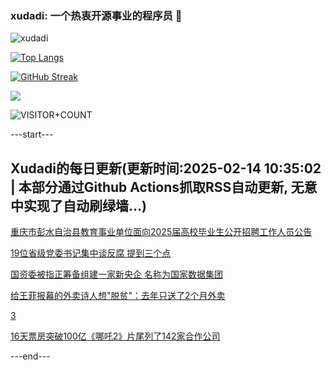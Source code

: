 ### xudadi: 一个热衷开源事业的程序员 👋

![xudadi](https://github-readme-stats-git-masterorgs-github-readme-stats-team.vercel.app/api?username=xudadi)

[![Top Langs](https://github-readme-stats.vercel.app/api/top-langs/?username=xudadi)](https://github.com/anuraghazra/github-readme-stats)

[![GitHub Streak](https://streak-stats.demolab.com?user=xudadi&locale=zh_Hans)](https://git.io/streak-stats)

![](https://raw.githubusercontent.com/xudadi/xudadi/main/assets/github-contribution-grid-snake.svg)

![VISITOR+COUNT](https://komarev.com/ghpvc/?username=xudadi&label=VISITOR+COUNT)


---start---

## Xudadi的每日更新(更新时间:2025-02-14 10:35:02 | 本部分通过Github Actions抓取RSS自动更新, 无意中实现了自动刷绿墙...)

[重庆市彭水自治县教育事业单位面向2025届高校毕业生公开招聘工作人员公告](https://www.gongkaoleida.com/article/2287110)

[19位省级党委书记集中谈反腐 提到三个点](https://m.163.com/news/article/JOAED09K051482MP.html)

[国资委被指正筹备组建一家新央企 名称为国家数据集团](https://m.163.com/news/article/JOABS5590001899O.html)

[给王菲报幕的外卖诗人想"脱贫"：去年只送了2个月外卖](https://m.163.com/news/article/JOA4HRRV055040N3.html)

[3](https://m.163.com/touch/news/sub/domestic)

[16天票房突破100亿《哪吒2》片尾列了142家合作公司](https://m.163.com/news/article/JOA4HJCG0514R9P4.html)

---end---
